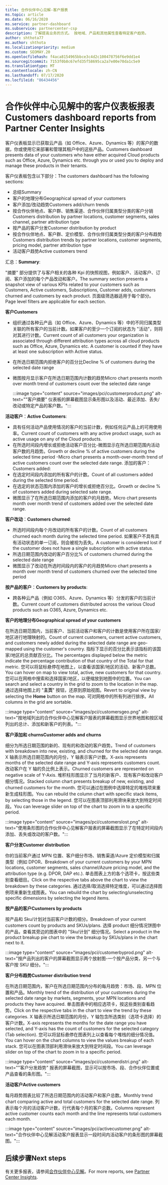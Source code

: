 ```yaml
---
title: 合作伙伴中心见解-客户报表
ms.topic: article
ms.date: 06/16/2020
ms.service: partner-dashboard
ms.subservice: partnercenter-csp
description: 了解提高业务的方式。 按地域、产品和其他属性查看特定客户趋势。
author: shthota77
ms.author: shthota
ms.localizationpriority: medium
ms.custom: SEOMAY.20
ms.openlocfilehash: f4aca8154965bbce3c4d2c100478756f6e9dd1e4
ms.sourcegitcommit: 7153f0b8c67efd35f58695ca2a7e00e70da1c5e9
ms.translationtype: MT
ms.contentlocale: zh-CN
ms.lasthandoff: 07/17/2020
ms.locfileid: "86434456"
---
```

# <a name="customers-dashboard-reports-from-partner-center-insights"></a><span data-ttu-id="50681-104">合作伙伴中心见解中的客户仪表板报表</span><span class="sxs-lookup"><span data-stu-id="50681-104">Customers dashboard reports from Partner Center Insights</span></span>

<span data-ttu-id="50681-105">客户仪表板显示已获取云产品（如 Office、Azure、Dynamics 等）的客户的数据，你或使用它来部署和管理其租户中的这些产品。</span><span class="sxs-lookup"><span data-stu-id="50681-105">Customers dashboard presents data of your customers who have either acquired Cloud products such as Office, Azure, Dynamics etc. through you or used you to deploy and manage these products in their tenants.</span></span> 
 
<span data-ttu-id="50681-106">客户仪表板包含以下部分：</span><span class="sxs-lookup"><span data-stu-id="50681-106">The customers dashboard has the following sections:</span></span> 

- <span data-ttu-id="50681-107">总结</span><span class="sxs-lookup"><span data-stu-id="50681-107">Summary</span></span>  
- <span data-ttu-id="50681-108">客户的地理分布</span><span class="sxs-lookup"><span data-stu-id="50681-108">Geographical spread of your customers</span></span> 
- <span data-ttu-id="50681-109">客户添加/改动趋势</span><span class="sxs-lookup"><span data-stu-id="50681-109">Customers add/churn trends</span></span> 
- <span data-ttu-id="50681-110">按合作伙伴地点、客户群、销售渠道、合作伙伴归属类型分类的客户分销</span><span class="sxs-lookup"><span data-stu-id="50681-110">Customers distribution by partner locations, customer segments, sales channel, partner attribution type</span></span> 
- <span data-ttu-id="50681-111">按产品的客户分发</span><span class="sxs-lookup"><span data-stu-id="50681-111">Customer distribution by product</span></span> 
- <span data-ttu-id="50681-112">按合作伙伴地点、客户群、定价模型、合作伙伴归属类型分类的客户分布趋势</span><span class="sxs-lookup"><span data-stu-id="50681-112">Customers distribution trends by partner locations, customer segments, pricing model, partner attribution type</span></span> 
- <span data-ttu-id="50681-113">活动客户趋势</span><span class="sxs-lookup"><span data-stu-id="50681-113">Active customers trend</span></span> 

<span data-ttu-id="50681-114">汇总：</span><span class="sxs-lookup"><span data-stu-id="50681-114">**Summary**:</span></span>

<span data-ttu-id="50681-115">"摘要" 部分提供了与客户相关的各种 Kpi 的快照视图，例如客户、活动客户、订阅、客户添加的每个产品改动和客户。</span><span class="sxs-lookup"><span data-stu-id="50681-115">The summary section presents a snapshot view of various KPIs related to your customers such as Customers, Active customers, Subscriptions, Customer adds, customers churned and customers by each product.</span></span> <span data-ttu-id="50681-116">页面级筛选器适用于每个部分。</span><span class="sxs-lookup"><span data-stu-id="50681-116">Page level filters are applicable for each section.</span></span>

<span data-ttu-id="50681-117">**客户**</span><span class="sxs-lookup"><span data-stu-id="50681-117">**Customers**</span></span>

- <span data-ttu-id="50681-118">组织通过各种云产品（如 Office、Azure、Dynamics 等）中的不同归属类型关联的所有客户的当前计数。如果客户的至少一个订阅的状态为 "活动"，则将对其进行计数。</span><span class="sxs-lookup"><span data-stu-id="50681-118">Current count of all customers your organization is associated through different attribution types across all cloud products such as Office, Azure, Dynamics etc. A customer is counted if they have at least one subscription with Active status.</span></span>  
- <span data-ttu-id="50681-119">在所选日期范围内拒绝客户的百分比</span><span class="sxs-lookup"><span data-stu-id="50681-119">Decline % of customers during the selected date range</span></span> 
- <span data-ttu-id="50681-120">微图按月显示客户在所选日期范围内计数的趋势</span><span class="sxs-lookup"><span data-stu-id="50681-120">Micro chart presents month over month trend of customers count over the selected date range</span></span>

  :::image type="content" source="images/pci/customerproduct.png" alt-text=""客户摘要" 仪表板的屏幕截图显示条形图以及活动、最近添加、丢失/改动或特定产品的客户数。":::

<span data-ttu-id="50681-122">**活动客户**：</span><span class="sxs-lookup"><span data-stu-id="50681-122">**Active Customers**:</span></span>

- <span data-ttu-id="50681-123">具有任何活动产品使用情况的客户的当前计数，例如任何云产品上的可用使用率。</span><span class="sxs-lookup"><span data-stu-id="50681-123">Current count of customers with any active product usage, such as active usage on any of the Cloud products.</span></span>
- <span data-ttu-id="50681-124">在所选时间段内增长或拒绝活动客户百分比-微图显示在所选日期范围内活动客户数的月趋势。</span><span class="sxs-lookup"><span data-stu-id="50681-124">Growth or decline % of active customers during the selected time period -Micro chart presents a month-over-month trend of active customers count over the selected date range.</span></span>
<span data-ttu-id="50681-125">添加的客户：</span><span class="sxs-lookup"><span data-stu-id="50681-125">Customers added:</span></span>
- <span data-ttu-id="50681-126">在选定时间段内添加的所有客户的计数。</span><span class="sxs-lookup"><span data-stu-id="50681-126">Count of all customers added during the selected time period.</span></span>
- <span data-ttu-id="50681-127">在选定的状态范围内添加的客户的增长或拒绝百分比。</span><span class="sxs-lookup"><span data-stu-id="50681-127">Growth or decline % of customers added during selected sate range.</span></span>
- <span data-ttu-id="50681-128">微图显示了在所选日期范围内添加的客户的月趋势。</span><span class="sxs-lookup"><span data-stu-id="50681-128">Micro chart presents month over month trend of customers added over the selected date range.</span></span>

<span data-ttu-id="50681-129">**客户改动**：</span><span class="sxs-lookup"><span data-stu-id="50681-129">**Customers churned**:</span></span>
- <span data-ttu-id="50681-130">所选时间段内每个月改动的所有客户的计数。</span><span class="sxs-lookup"><span data-stu-id="50681-130">Count of all customers churned each month during the selected time period.</span></span> <span data-ttu-id="50681-131">如果客户不具有具有活动状态的单一订阅，则会被视为丢失。</span><span class="sxs-lookup"><span data-stu-id="50681-131">A customer is considered lost if the customer does not have a single subscription with active status.</span></span> 
- <span data-ttu-id="50681-132">所选日期范围内改动的客户百分比</span><span class="sxs-lookup"><span data-stu-id="50681-132">% of customers churned during the selected date range</span></span> 
- <span data-ttu-id="50681-133">微图显示了改动在所选时间段内的客户的月趋势</span><span class="sxs-lookup"><span data-stu-id="50681-133">Micro chart presents a month over month trend of customers churned over the selected time period</span></span> 
 
<span data-ttu-id="50681-134">**按产品的客户**：</span><span class="sxs-lookup"><span data-stu-id="50681-134">**Customers by products**:</span></span>
- <span data-ttu-id="50681-135">跨各种云产品（例如 O365、Azure、Dynamics 等）分发的客户的当前计数。</span><span class="sxs-lookup"><span data-stu-id="50681-135">Current count of customers distributed across the various Cloud products such as O365, Azure, Dynamics etc.</span></span>  

<span data-ttu-id="50681-136">**客户的地理分布**</span><span class="sxs-lookup"><span data-stu-id="50681-136">**Geographical spread of your customers**</span></span>

<span data-ttu-id="50681-137">在所选日期范围内，当前客户、当前活动客户和客户的计数是使用客户所在国家/地区进行地理映射的。</span><span class="sxs-lookup"><span data-stu-id="50681-137">Count of current customers, current active customers, and customers newly added during the selected date range are geo-mapped using the customer's country.</span></span> <span data-ttu-id="50681-138">指标下显示的百分比表示该指标的该国家/地区的总贡献百分比。</span><span class="sxs-lookup"><span data-stu-id="50681-138">The percentages displayed below the metric indicate the percentage contribution of that country of the Total for that metric.</span></span> <span data-ttu-id="50681-139">您可以将鼠标悬停在地图上，以查看该国家/地区的活动、新客户总数。</span><span class="sxs-lookup"><span data-stu-id="50681-139">You can hover on map to view total, active, new customers for that country.</span></span> <span data-ttu-id="50681-140">您可以在网格中搜索和选择国家/地区，以便缩放到地图中的位置。</span><span class="sxs-lookup"><span data-stu-id="50681-140">You can search and select a country in the grid to zoom to the location in the map.</span></span> <span data-ttu-id="50681-141">通过选择地图上的 "**主页**" 按钮，还原到原始视图。</span><span class="sxs-lookup"><span data-stu-id="50681-141">Revert to original view by selecting the **Home** button on the map.</span></span> <span data-ttu-id="50681-142">可对网格中的所有列进行排序。</span><span class="sxs-lookup"><span data-stu-id="50681-142">All columns in the grid are sortable.</span></span>  

:::image type="content" source="images/pci/customersgeo.png" alt-text="按地域列出的合作伙伴中心见解客户报表的屏幕截图显示世界地图和按区域列出的总计、添加和新客户的列表。":::

<span data-ttu-id="50681-144">**客户添加和 churns**</span><span class="sxs-lookup"><span data-stu-id="50681-144">**Customer adds and churns**</span></span>

<span data-ttu-id="50681-145">细分为所选日期范围的新的、现有的和改动的客户趋势。</span><span class="sxs-lookup"><span data-stu-id="50681-145">Trend of customers with breakdown into new, existing, and churned for the selected date range.</span></span> <span data-ttu-id="50681-146">X 轴表示所选日期范围内的月份，Y 轴表示客户计数。</span><span class="sxs-lookup"><span data-stu-id="50681-146">X-axis represents months of the selected date range and Y-axis represents customers count.</span></span> <span data-ttu-id="50681-147">改动客户在 Y 轴的负比例上表示。</span><span class="sxs-lookup"><span data-stu-id="50681-147">Churned customers are represented on negative scale of Y-Axis.</span></span> <span data-ttu-id="50681-148">堆积柱形图显示了当月的新客户、现有客户和改动客户细分情况。</span><span class="sxs-lookup"><span data-stu-id="50681-148">Stacked column chart presents breakup of new, existing, and churned customers for the month.</span></span> <span data-ttu-id="50681-149">您可以通过在图例中选择特定的堆栈项来重新生成柱形图。</span><span class="sxs-lookup"><span data-stu-id="50681-149">You can rebuild the column chart with specific stack items, by selecting those in the legend.</span></span> <span data-ttu-id="50681-150">您可以在图表顶部利用滑块来放大到特定时间段。</span><span class="sxs-lookup"><span data-stu-id="50681-150">You can leverage slider on top of the chart to zoom in to a specific period.</span></span> 

:::image type="content" source="images/pci/customerslost.png" alt-text="使用条形图的合作伙伴中心见解客户报表的屏幕截图显示了在特定时间段内添加、丢失或改动的客户数。":::

<span data-ttu-id="50681-152">**客户分发**</span><span class="sxs-lookup"><span data-stu-id="50681-152">**Customer distribution**</span></span>

<span data-ttu-id="50681-153">你的当前客户通过 MPN 位置、客户细分市场、销售渠道/Azure 定价模型和归属类型（例如 DPOR、</span><span class="sxs-lookup"><span data-stu-id="50681-153">Breakdown of your current customers by your MPN locations, customer segments, sales channel/Azure pricing model, and the attribution type (e.g. DPOR, DAP etc.).</span></span> <span data-ttu-id="50681-154">单击图表上方的各个选项卡，按这些类别查看细目。</span><span class="sxs-lookup"><span data-stu-id="50681-154">Click on the respective tabs above the chart to view the breakdown by these categories.</span></span> <span data-ttu-id="50681-155">通过选择/取消选择特定维度，可以通过选择图例项来重新生成图表。</span><span class="sxs-lookup"><span data-stu-id="50681-155">You can rebuild the chart by selecting/unselecting specific dimensions by selecting the legend items.</span></span> 

<span data-ttu-id="50681-156">**按产品的客户**</span><span class="sxs-lookup"><span data-stu-id="50681-156">**Customers by products**</span></span>

<span data-ttu-id="50681-157">按产品和 Sku/计划对当前客户计数的细分。</span><span class="sxs-lookup"><span data-stu-id="50681-157">Breakdown of your current customers count by products and SKUs/plans.</span></span> <span data-ttu-id="50681-158">选择 product 细分情况饼图中的产品，查看其旁边的图表中的 "Sku/计划" 细分情况。</span><span class="sxs-lookup"><span data-stu-id="50681-158">Select a product in the product breakup pie chart to view the breakup by SKUs/plans in the chart next to it.</span></span>

:::image type="content" source="images/pci/customerbyprod.png" alt-text="按产品列出的客户的屏幕截图显示两个放射图-一个按产品分类，另一个与客户按 SKU 细分。":::

<span data-ttu-id="50681-160">**客户分布趋势**</span><span class="sxs-lookup"><span data-stu-id="50681-160">**Customer distribution trend**</span></span> 

<span data-ttu-id="50681-161">在所选日期范围内，客户在所选日期范围内分布的每月趋势：市场、段、MPN 位置和产品。</span><span class="sxs-lookup"><span data-stu-id="50681-161">Monthly trend of the distribution of your customers during the selected date range by markets, segments, your MPN locations and products they have acquired.</span></span> <span data-ttu-id="50681-162">单击图表中的相应选项卡，按这些类别查看趋势。</span><span class="sxs-lookup"><span data-stu-id="50681-162">Click on the respective tabs in the chart to view the trend by these categories.</span></span> <span data-ttu-id="50681-163">X 轴表示所选日期范围的月份，Y 轴包含所选类别（选项卡选择）的客户计数。</span><span class="sxs-lookup"><span data-stu-id="50681-163">X-axis represents the months for the date range you have selected, and Y-axis has the count of customers for the selected category (Tab selection).</span></span> <span data-ttu-id="50681-164">您可以将鼠标悬停在图表列上以查看每个堆栈的细分情况值。</span><span class="sxs-lookup"><span data-stu-id="50681-164">You can hover on the chart columns to view the values breakup of each stack.</span></span> <span data-ttu-id="50681-165">您可以在图表顶部利用滑块来放大到特定时间段。</span><span class="sxs-lookup"><span data-stu-id="50681-165">You can leverage slider on top of the chart to zoom in to a specific period.</span></span>   

:::image type="content" source="images/pci/customerdistri.png" alt-text=""客户分发趋势" 报表的屏幕截图，显示可以按市场、段、合作伙伴位置或产品查看的条形图。":::

<span data-ttu-id="50681-167">**活动客户**</span><span class="sxs-lookup"><span data-stu-id="50681-167">**Active customers**</span></span>

<span data-ttu-id="50681-168">每月趋势图表比较了所选日期范围内的活动客户和客户总数。</span><span class="sxs-lookup"><span data-stu-id="50681-168">Monthly trend chart comparing active and total customers for the selected date range.</span></span> <span data-ttu-id="50681-169">列表示每个月的活动客户计数，行代表每个月的客户总数。</span><span class="sxs-lookup"><span data-stu-id="50681-169">Columns represent active customer counts each month and the line represents total customers each month.</span></span> 

:::image type="content" source="images/pci/activecustomer.png" alt-text="合作伙伴中心见解活动客户报表显示一段时间内活动客户的条形图的屏幕截图。":::

## <a name="next-steps"></a><span data-ttu-id="50681-171">后续步骤</span><span class="sxs-lookup"><span data-stu-id="50681-171">Next steps</span></span>

<span data-ttu-id="50681-172">有关更多报表，请参阅[合作伙伴中心见解](partner-center-insights.md)。</span><span class="sxs-lookup"><span data-stu-id="50681-172">For more reports, see [Partner Center Insights](partner-center-insights.md).</span></span>
